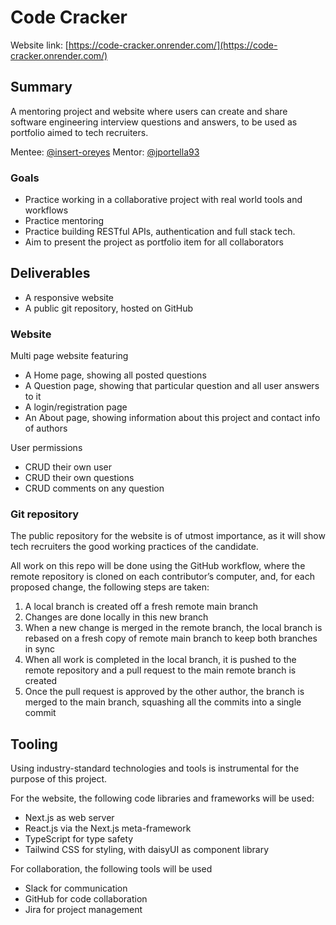 # Code Cracker

Website link: [https://code-cracker.onrender.com/](https://code-cracker.onrender.com/)

## Summary

A mentoring project and website where users can create and share software engineering interview questions and answers, to be used as portfolio aimed to tech recruiters.

Mentee: [@insert-oreyes](https://github.com/insert-oreyes)
Mentor: [@jportella93](https://github.com/jportella93)

### Goals

- Practice working in a collaborative project with real world tools and workflows
- Practice mentoring
- Practice building RESTful APIs, authentication and full stack tech.
- Aim to present the project as portfolio item for all collaborators

## Deliverables

- A responsive website
- A public git repository, hosted on GitHub

### Website

Multi page website featuring

- A Home page, showing all posted questions
- A Question page, showing that particular question and all user answers to it
- A login/registration page
- An About page, showing information about this project and contact info of authors

User permissions

- CRUD their own user
- CRUD their own questions
- CRUD comments on any question

### Git repository

The public repository for the website is of utmost importance, as it will show tech recruiters the good working practices of the candidate.

All work on this repo will be done using the GitHub workflow, where the remote repository is cloned on each contributor’s computer, and, for each proposed change, the following steps are taken:

1. A local branch is created off a fresh remote main branch
1. Changes are done locally in this new branch
1. When a new change is merged in the remote branch, the local branch is rebased on a fresh copy of remote main branch to keep both branches in sync
1. When all work is completed in the local branch, it is pushed to the remote repository and a pull request to the main remote branch is created
1. Once the pull request is approved by the other author, the branch is merged to the main branch, squashing all the commits into a single commit

## Tooling

Using industry-standard technologies and tools is instrumental for the purpose of this project.

For the website, the following code libraries and frameworks will be used:

- Next.js as web server
- React.js via the Next.js meta-framework
- TypeScript for type safety
- Tailwind CSS for styling, with daisyUI as component library

For collaboration, the following tools will be used

- Slack for communication
- GitHub for code collaboration
- Jira for project management
